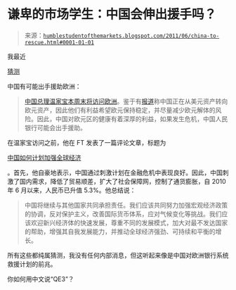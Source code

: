<!--yml

分类：未分类

日期：2024-05-18 04:19:09

-->

# 谦卑的市场学生：中国会伸出援手吗？

> 来源：[`humblestudentofthemarkets.blogspot.com/2011/06/china-to-rescue.html#0001-01-01`](https://humblestudentofthemarkets.blogspot.com/2011/06/china-to-rescue.html#0001-01-01)

我最近

[猜测](http://humblestudentofthemarkets.blogspot.com/2011/06/dont-get-too-excited-about-this-relief.html)

中国有可能出手援助欧洲：

> [中国总理温家宝本周末将访问欧洲](http://news.xinhuanet.com/english2010/china/2011-06/17/c_13936249.htm)。鉴于有[报道](http://blogs.ft.com/beyond-brics/2011/06/20/is-china-picking-euro-debt-over-us-treasuries/)称中国正在从美元资产转向欧元资产，因此他们有利益希望欧元保持稳定，并尽量减少欧元解体的风险。因此，中国对欧元区的健康有着深厚的利益，如果发生危机，中国人民银行可能会出手援助。

在温家宝访问之前，他在 FT 发表了一篇评论文章，标题为

[中国如何计划加强全球经济](http://www.ft.com/intl/cms/s/0/e3fe038a-9dc9-11e0-b30c-00144feabdc0.html#axzz1QA5A1e3e)

。首先，他自豪地表示，中国通过刺激计划在金融危机中表现良好。因此，中国刺激了国内需求，降低了贸易顺差，扩大了社会保障网，控制了通货膨胀，自 2010 年 6 月以来，人民币已升值 5.3%。他总结说：

> 中国将继续与其他国家共同承担责任。我们应该共同努力加强宏观经济政策的协调，反对保护主义，改善国际货币体系，应对气候变化等挑战。我们应该欢迎新兴经济体的快速发展，尊重不同的发展模式，加大对最不发达国家的帮助，增强其自我发展能力，并推动全球经济强劲、可持续和平衡的增长。

所有这些都纯属猜测，我没有任何内部消息，但这听起来像是中国对欧洲银行系统救援计划的前兆。

你如何用中文说“QE3”？
